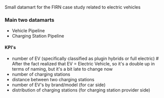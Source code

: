 Small datamart for the FIRN case study related to electric vehicles


### Main two datamarts

- Vehicle Pipeline
- Charging Station Pipeline

#### KPI's

- number of EV (specifically classified as plugin hybrids or full electric) # After the fact realized that EV = Electric Vehicle, so it's a double up in terms of naming, but it's a bit late to change now
- number of charging stations
- distance between two charging stations
- number of EV's by brand/model (for car side)
- distribution of charging stations (for charging station provider side)
